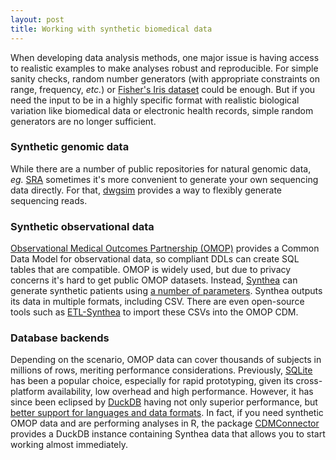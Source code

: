 ```yaml
---
layout: post
title: Working with synthetic biomedical data
---
```


When developing data analysis methods, one major issue is having access to realistic examples to make analyses robust and reproducible. For simple sanity checks, random number generators (with appropriate constraints on range, frequency, _etc._) or [Fisher's Iris dataset](https://en.wikipedia.org/wiki/Iris_flower_data_set) could be enough. But if you need the input to be in a highly specific format with realistic biological variation like biomedical data or electronic health records, simple random generators are no longer sufficient.

### Synthetic genomic data
While there are a number of public repositories for natural genomic data, _eg._ [SRA](https://www.ncbi.nlm.nih.gov/sra) sometimes it's more convenient to generate your own sequencing data directly. For that, [dwgsim](https://github.com/nh13/DWGSIM) provides a way to flexibly generate sequencing reads. 

### Synthetic observational data
[Observational Medical Outcomes Partnership (OMOP)](https://www.ohdsi.org/data-standardization/) provides a Common Data Model for observational data, so compliant DDLs can create SQL tables that are compatible. OMOP is widely used, but due to privacy concerns it's hard to get public OMOP datasets. Instead, [Synthea](https://github.com/synthetichealth/synthea) can generate synthetic patients using [a number of parameters](https://synthetichealth.github.io/spt/#/customizer). Synthea outputs its data in multiple formats, including CSV. There are even open-source tools such as [ETL-Synthea](https://github.com/OHDSI/ETL-Synthea) to import these CSVs into the OMOP CDM. 

### Database backends
Depending on the scenario, OMOP data can cover thousands of subjects in millions of rows, meriting performance considerations. 
Previously, [SQLite](https://www.sqlite.org/index.html) has been a popular choice, especially for rapid prototyping, given its cross-platform availability, low overhead and high performance. However, it has since been eclipsed by [DuckDB](https://duckdb.org) having not only superior performance, but [better support for languages and data formats](https://dirk-petersen.medium.com/researchers-please-replace-sqlite-with-duckdb-now-f038044a2702). In fact, if you need synthetic OMOP data and are performing analyses in R, the package [CDMConnector](https://cran.r-project.org/web/packages/CDMConnector/index.html) provides a DuckDB instance containing Synthea data that allows you to start working almost immediately.
